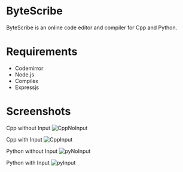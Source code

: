 # ByteScribe

ByteScribe is an online code editor and compiler for Cpp and Python.

# Requirements
- Codemirror
- Node.js
- Compilex
- Expressjs

# Screenshots

Cpp without Input
![CppNoInput](https://github.com/Krytax-24/ByteScribe/assets/81406458/1ca57471-173f-44e5-8230-50eca0f7c602)

Cpp with Input
![CppInput](https://github.com/Krytax-24/ByteScribe/assets/81406458/1ec2ccbd-19a6-46d5-95e1-745ca389b146)

Python without Input
![pyNoInput](https://github.com/Krytax-24/ByteScribe/assets/81406458/1b82409b-d54b-4a32-bad4-eebd14f7a798)

Python with Input
![pyInput](https://github.com/Krytax-24/ByteScribe/assets/81406458/7440fc94-cd1f-417d-af8e-d68071630d6a)

